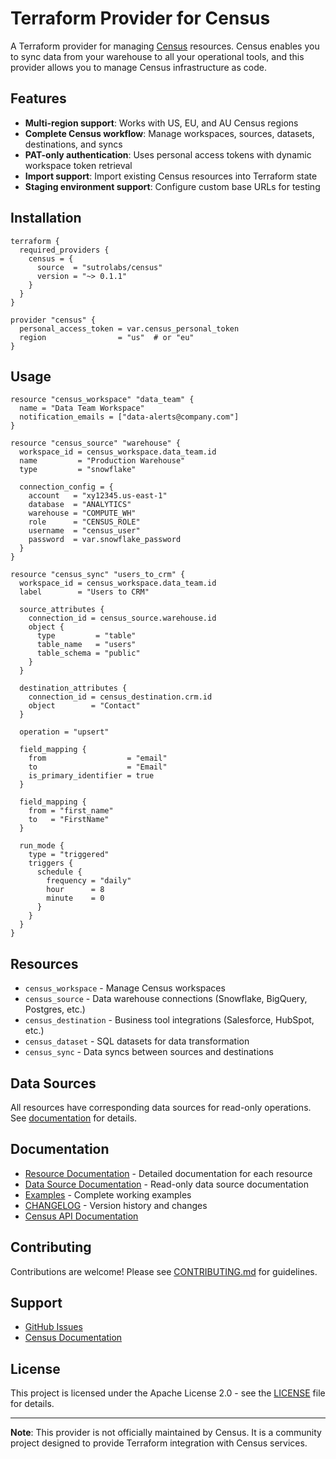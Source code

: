 # Terraform Provider for Census

A Terraform provider for managing [Census](https://getcensus.com) resources. Census enables you to sync data from your warehouse to all your operational tools, and this provider allows you to manage Census infrastructure as code.

## Features

- **Multi-region support**: Works with US, EU, and AU Census regions
- **Complete Census workflow**: Manage workspaces, sources, datasets, destinations, and syncs
- **PAT-only authentication**: Uses personal access tokens with dynamic workspace token retrieval
- **Import support**: Import existing Census resources into Terraform state
- **Staging environment support**: Configure custom base URLs for testing

## Installation

```hcl
terraform {
  required_providers {
    census = {
      source  = "sutrolabs/census"
      version = "~> 0.1.1"
    }
  }
}

provider "census" {
  personal_access_token = var.census_personal_token
  region                = "us"  # or "eu"
}
```

## Usage

```hcl
resource "census_workspace" "data_team" {
  name = "Data Team Workspace"
  notification_emails = ["data-alerts@company.com"]
}

resource "census_source" "warehouse" {
  workspace_id = census_workspace.data_team.id
  name         = "Production Warehouse"
  type         = "snowflake"

  connection_config = {
    account   = "xy12345.us-east-1"
    database  = "ANALYTICS"
    warehouse = "COMPUTE_WH"
    role      = "CENSUS_ROLE"
    username  = "census_user"
    password  = var.snowflake_password
  }
}

resource "census_sync" "users_to_crm" {
  workspace_id = census_workspace.data_team.id
  label        = "Users to CRM"

  source_attributes {
    connection_id = census_source.warehouse.id
    object {
      type         = "table"
      table_name   = "users"
      table_schema = "public"
    }
  }

  destination_attributes {
    connection_id = census_destination.crm.id
    object        = "Contact"
  }

  operation = "upsert"

  field_mapping {
    from                  = "email"
    to                    = "Email"
    is_primary_identifier = true
  }

  field_mapping {
    from = "first_name"
    to   = "FirstName"
  }

  run_mode {
    type = "triggered"
    triggers {
      schedule {
        frequency = "daily"
        hour      = 8
        minute    = 0
      }
    }
  }
}
```

## Resources

- `census_workspace` - Manage Census workspaces
- `census_source` - Data warehouse connections (Snowflake, BigQuery, Postgres, etc.)
- `census_destination` - Business tool integrations (Salesforce, HubSpot, etc.)
- `census_dataset` - SQL datasets for data transformation
- `census_sync` - Data syncs between sources and destinations

## Data Sources

All resources have corresponding data sources for read-only operations. See [documentation](docs/) for details.

## Documentation

- [Resource Documentation](docs/resources/) - Detailed documentation for each resource
- [Data Source Documentation](docs/data-sources/) - Read-only data source documentation
- [Examples](examples/) - Complete working examples
- [CHANGELOG](CHANGELOG.md) - Version history and changes
- [Census API Documentation](https://developers.getcensus.com/api-reference/introduction/overview)

## Contributing

Contributions are welcome! Please see [CONTRIBUTING.md](CONTRIBUTING.md) for guidelines.

## Support

- [GitHub Issues](https://github.com/sutrolabs/terraform-provider-census/issues)
- [Census Documentation](https://docs.getcensus.com/)

## License

This project is licensed under the Apache License 2.0 - see the [LICENSE](LICENSE) file for details.

---

**Note**: This provider is not officially maintained by Census. It is a community project designed to provide Terraform integration with Census services.
